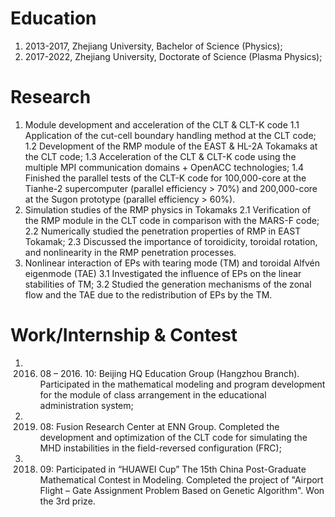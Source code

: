 Education
======
1. 2013-2017, Zhejiang University, Bachelor of Science (Physics);
2. 2017-2022, Zhejiang University, Doctorate of Science (Plasma Physics);

Research
======
1. Module development and acceleration of the CLT & CLT-K code
1.1 Application of the cut-cell boundary handling method at the CLT code;
1.2 Development of the RMP module of the EAST & HL-2A Tokamaks at the CLT code;
1.3 Acceleration of the CLT & CLT-K code using the multiple MPI communication domains + OpenACC technologies;
1.4 Finished the parallel tests of the CLT-K code for 100,000-core at the Tianhe-2 supercomputer (parallel efficiency > 70%) and 200,000-core at the Sugon prototype (parallel efficiency > 60%).
2. Simulation studies of the RMP physics in Tokamaks
2.1 Verification of the RMP module in the CLT code in comparison with the MARS-F code;
2.2 Numerically studied the penetration properties of RMP in EAST Tokamak;
2.3 Discussed the importance of toroidicity, toroidal rotation, and nonlinearity in the RMP penetration processes.
3. Nonlinear interaction of EPs with tearing mode (TM) and toroidal Alfvén eigenmode (TAE)
3.1 Investigated the influence of EPs on the linear stabilities of TM;
3.2 Studied the generation mechanisms of the zonal flow and the TAE due to the redistribution of EPs by the TM.

Work/Internship & Contest 
======
1. 2016. 08 – 2016. 10: Beijing HQ Education Group (Hangzhou Branch). Participated in the mathematical modeling and program development for the module of class arrangement in the educational administration system;
2. 2019. 08: Fusion Research Center at ENN Group. Completed the development and optimization of the CLT code for simulating the MHD instabilities in the field-reversed configuration (FRC);
3. 2018. 09: Participated in “HUAWEI Cup” The 15th China Post-Graduate Mathematical Contest in Modeling. Completed the project of "Airport Flight – Gate Assignment Problem Based on Genetic Algorithm". Won the 3rd prize.
